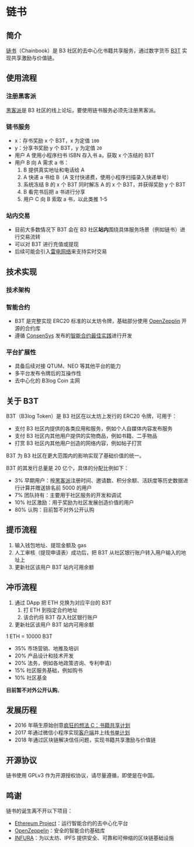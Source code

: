 # 链书

## 简介

[链书](https://github.com/b3log/chainbook)（Chainbook）是 B3 社区的去中心化书籍共享服务，通过数字货币 [B3T](TBD) 实现共享激励与价值链。

## 使用流程

### 注册黑客派

[黑客派](https://hacpai.com)是 B3 社区的线上论坛，要使用链书服务必须先注册黑客派。

### 链书服务

* x：存书奖励 x 个 B3T，x 为定值 `100`
* y：分享书奖励 y 个 B3T，y 为定值 `20`
* 用户 A 使用小程序扫书 ISBN 存入书 a，获取 x 个冻结的 B3T
* 用户 B 向 A 需求 a 书：
  1. B 提供真实地址和电话给 A
  2. A 快递 a 书给 B（A 支付快递费，使用小程序扫描录入快递单号）
  3. 系统冻结 B 的 x 个 B3T 同时解冻 A 的 x 个 B3T，并获得奖励 y 个 B3T
  4. B 看完书后把 a 书进行分享
  5. 用户 C 向 B 索取 a 书，以此类推 1-5

### 站内交易

* 目前大多数情况下 B3T 会在 B3 社区**站内**围绕具体服务场景（例如链书）进行交易流转
* 可以对 B3T 进行充值或提现
* 后续可能会引入[雷电网络](https://raiden.network)来支持实时交易

## 技术实现

### 技术架构



### 智能合约

* B3T 是完整实现 ERC20 标准的以太坊令牌，基础部分使用 [OpenZepplin](https://openzeppelin.org) 开源的合约库
* 遵循 [ConsenSys](https://consensys.net) 发布的[智能合约最佳实践](https://github.com/ConsenSys/smart-contract-best-practices)进行开发

### 平台扩展性

* 具备后续对接 QTUM、NEO 等其他平台的能力
* 多平台发布令牌后的互操作性
* 去中心化的 B3log Coin 主网  

## 关于 B3T

B3T（B3log Token）是 B3 社区在以太坊上发行的 ERC20 令牌，可用于：

* 支付 B3 社区内提供的各类应用和服务，例如个人自媒体内容发布服务
* 支付 B3 社区内其他用户提供的实物商品，例如书籍、二手物品
* 打赏 B3 社区内其他用户创造的网络内容，例如帖子打赏

B3T 为 B3 社区在更大范围内的影响实现了基础价值的统一。

B3T 的其发行总量是 20 亿个，具体的分配比例如下：

* 3% 早期用户：按[黑客派](https://hacpai.com)注册时间、邀请数、积分余额、活跃度等历史数据进行计算并赠送排名前 5000 的用户
* 7% 团队持有：主要用于社区服务的开发和调试
* 10% 社区激励：用于奖励为社区发展创造价值的用户
* 80% 认购：目前暂不对外公开认购

## 提币流程

1. 输入钱包地址、提现金额及 gas
2. 人工审核（提现申请表）成功后，把 B3T 从社区银行账户转入用户输入的地址上
3. 更新社区该用户 B3T 站内可用余额

## 冲币流程

1. 通过 DApp 把 ETH 兑换为对应平台的 B3T
   1. 打 ETH 到指定合约地址
   2. 该合约将 B3T 存入社区银行账户
2. 更新社区该用户 B3T 站内可用余额

1 ETH = 10000 B3T

* 35% 市场营销、地推及培训 
* 20% 产品设计和技术开发
* 20% 法务，例如各地政策咨询、专利申请） 
* 15% 社区服务基础，例如购书
* 10% 社区基金 

**目前暂不对外公开认购**。

## 发展历程

* 2016 年萌生原始创意[疯狂的想法 C：书籍共享计划](https://hacpai.com/article/1483240295087)
* 2017 年通过微信小程序实现[客户端](https://github.com/b3log/symphony-weapp)并上线[书单计划](https://hacpai.com/tag/book_share)
* 2018 年通过区块链解决信任问题，实现书籍共享激励与价值链

## 开源协议

链书使用 GPLv3 作为开源授权协议，请尽量遵循，即使是在中国。

## 鸣谢

链书的诞生离不开以下项目：

* [Ethereum Project](https://www.ethereum.org)：运行智能合约的去中心化平台
* [OpenZeppelin](https://github.com/OpenZeppelin/zeppelin-solidity)：安全的智能合约基础库
* [INFURA](https://infura.io)：为以太坊、IPFS 提供安全、可靠和可伸缩的区块链基础设施